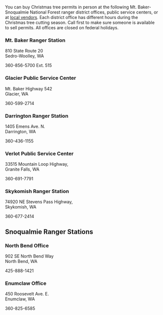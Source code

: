 You can buy Christmas tree permits in person at the following Mt. Baker-Snoqualmie National Forest ranger district offices, public service centers, or at [local vendors](https://www.fs.usda.gov/detail/mbs/news-events/?cid=STELPRDB5440163). Each district office has different hours during the Christmas tree cutting season. Call first to make sure someone is available to sell permits. All offices are closed on federal holidays.

### Mt. Baker Ranger Station
810 State Route 20    
Sedro-Woolley, WA

360-856-5700 Ext. 515 

### Glacier Public Service Center
Mt. Baker Highway 542   
Glacier, WA

360-599-2714 

### Darrington Ranger Station
1405 Emens Ave. N.   
Darrington, WA 

360-436-1155 

### Verlot Public Service Center
33515 Mountain Loop Highway,   
Granite Falls, WA 

360-691-7791

### Skykomish Ranger Station
74920 NE Stevens Pass Highway,   
Skykomish, WA

360-677-2414 

## Snoqualmie Ranger Stations 

### North Bend Office
902 SE North Bend Way   
North Bend, WA

425-888-1421 

### Enumclaw Office
450 Roosevelt Ave. E.   
Enumclaw, WA

360-825-6585 

